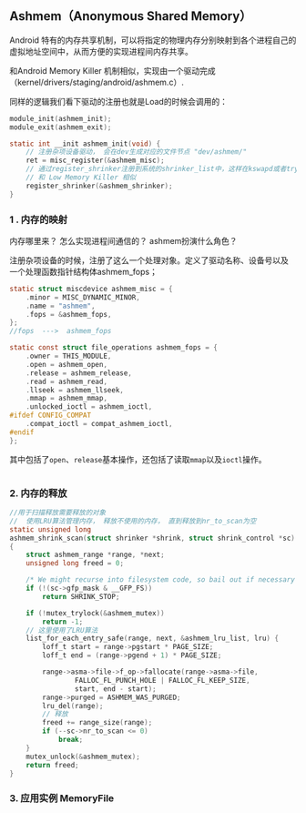 ## Ashmem（Anonymous Shared Memory）

Android 特有的内存共享机制，可以将指定的物理内存分别映射到各个进程自己的虚拟地址空间中，从而方便的实现进程间内存共享。

和Android Memory Killer 机制相似，实现由一个驱动完成（kernel/drivers/staging/android/ashmem.c）.



同样的逻辑我们看下驱动的注册也就是Load的时候会调用的：

```c
module_init(ashmem_init);
module_exit(ashmem_exit);

static int __init ashmem_init(void) {
    // 注册杂项设备驱动， 会在dev生成对应的文件节点 "dev/ashmem/"
	ret = misc_register(&ashmem_misc);
    // 通过register_shrinker注册到系统的shrinker_list中，这样在kswapd或者try_to_free_pages就有可能调到ashmem_shrinker
    // 和 Low Memory Killer 相似
    register_shrinker(&ashmem_shrinker);
}

```

### 1 . 内存的映射
内存哪里来？
怎么实现进程间通信的？
ashmem扮演什么角色？

注册杂项设备的时候，注册了这么一个处理对象。定义了驱动名称、设备号以及 一个处理函数指针结构体ashmem_fops；

```c
static struct miscdevice ashmem_misc = {
	.minor = MISC_DYNAMIC_MINOR,
	.name = "ashmem",
	.fops = &ashmem_fops,
};
//fops  --->  ashmem_fops

static const struct file_operations ashmem_fops = {
	.owner = THIS_MODULE,
	.open = ashmem_open,
	.release = ashmem_release,
	.read = ashmem_read,
	.llseek = ashmem_llseek,
	.mmap = ashmem_mmap,
	.unlocked_ioctl = ashmem_ioctl,
#ifdef CONFIG_COMPAT
	.compat_ioctl = compat_ashmem_ioctl,
#endif
};
```

其中包括了`open`、`release`基本操作，还包括了读取`mmap`以及`ioctl`操作。



```C

```





### 2. 内存的释放
```c
//用于扫描释放需要释放的对象
//  使用LRU算法管理内存， 释放不使用的内存， 直到释放到nr_to_scan为空
static unsigned long
ashmem_shrink_scan(struct shrinker *shrink, struct shrink_control *sc)
{
	struct ashmem_range *range, *next;
	unsigned long freed = 0;

	/* We might recurse into filesystem code, so bail out if necessary */
	if (!(sc->gfp_mask & __GFP_FS))
		return SHRINK_STOP;

	if (!mutex_trylock(&ashmem_mutex))
		return -1;
	// 这里使用了LRU算法
	list_for_each_entry_safe(range, next, &ashmem_lru_list, lru) {
		loff_t start = range->pgstart * PAGE_SIZE;
		loff_t end = (range->pgend + 1) * PAGE_SIZE;

		range->asma->file->f_op->fallocate(range->asma->file,
				FALLOC_FL_PUNCH_HOLE | FALLOC_FL_KEEP_SIZE,
				start, end - start);
		range->purged = ASHMEM_WAS_PURGED;
		lru_del(range);
		// 释放
		freed += range_size(range);
		if (--sc->nr_to_scan <= 0)
			break;
	}
	mutex_unlock(&ashmem_mutex);
	return freed;
}
```


###  3. 应用实例 MemoryFile
